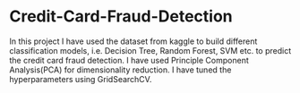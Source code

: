 # Credit-Card-Fraud-Detection
In this project I have used the dataset from kaggle to build different classification models, i.e. Decision Tree, Random Forest, SVM etc. to predict the credit card fraud detection. I have used Principle Component Analysis(PCA) for dimensionality reduction. I have tuned the hyperparameters using GridSearchCV.
